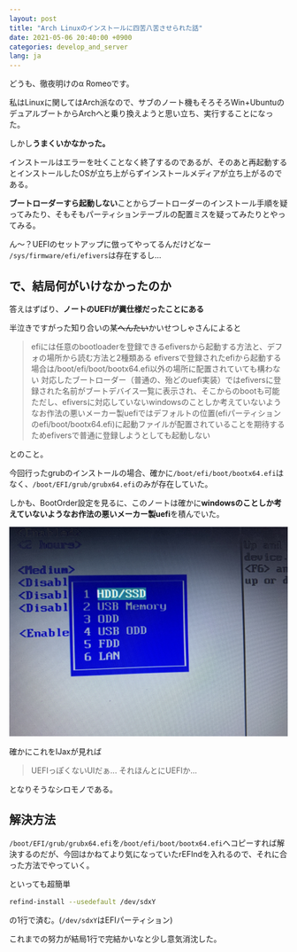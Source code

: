 ```yaml
---
layout: post
title: "Arch Linuxのインストールに四苦八苦させられた話"
date: 2021-05-06 20:40:00 +0900
categories: develop_and_server
lang: ja
---
```

どうも、徹夜明けのα Romeoです。

私はLinuxに関してはArch派なので、サブのノート機もそろそろWin+UbuntuのデュアルブートからArchへと乗り換えようと思い立ち、実行することになった。

しかし**うまくいかなかった。**

インストールはエラーを吐くことなく終了するのであるが、そのあと再起動するとインストールしたOSが立ち上がらずインストールメディアが立ち上がるのである。

**ブートローダーすら起動しない**ことからブートローダーのインストール手順を疑ってみたり、そもそもパーティションテーブルの配置ミスを疑ってみたりとやってみる。

ん～？UEFIのセットアップに倣ってやってるんだけどなー
`/sys/firmware/efi/efivers`は存在するし…

## で、結局何がいけなかったのか

答えはずばり、**ノートのUEFIが糞仕様だったことにある**

半泣きですがった知り合いの某~~へんたい~~かいせつしゃさんによると

> efiには任意のbootloaderを登録できるefiversから起動する方法と、デフォの場所から読む方法と2種類ある
> efiversで登録されたefiから起動する場合は/boot/efi/boot/bootx64.efi以外の場所に配置されていても構わない
対応したブートローダー（普通の、殆どのuefi実装）ではefiversに登録された名前がブートデバイス一覧に表示され、そこからのbootも可能
> ただし、efiversに対応していないwindowsのことしか考えていないようなお作法の悪いメーカー製uefiではデフォルトの位置(efiパーティションのefi/boot/bootx64.efi)に起動ファイルが配置されていることを期待するためefiversで普通に登録しようとしても起動しない

とのこと。

今回行ったgrubのインストールの場合、確かに`/boot/efi/boot/bootx64.efi`はなく、`/boot/EFI/grub/grubx64.efi`のみが存在していた。

しかも、BootOrder設定を見るに、このノートは確かに**windowsのことしか考えていないようなお作法の悪いメーカー製uefi**を積んでいた。

![bootorder](/images/posts/2021-07/uefi-bootorder.jpg)

確かにこれをIJaxが見れば

> UEFIっぽくないUIだぁ... それほんとにUEFIか...

となりそうなシロモノである。

## 解決方法

`/boot/EFI/grub/grubx64.efi`を`/boot/efi/boot/bootx64.efi`へコピーすれば解決するのだが、今回はかねてより気になっていたrEFIndを入れるので、それに合った方法でやっていく。

といっても超簡単
```sh
refind-install --usedefault /dev/sdxY
```
の1行で済む。(`/dev/sdxY`はEFIパーティション)

これまでの努力が結局1行で完結かいなと少し意気消沈した。
